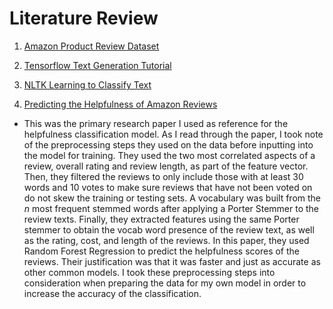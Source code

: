 # Literature Review

1. [Amazon Product Review Dataset](https://nijianmo.github.io/amazon/index.html#subsets)

2. [Tensorflow Text Generation Tutorial](https://www.tensorflow.org/text/tutorials/text_generation)

3. [NLTK Learning to Classify Text](https://www.nltk.org/book/ch06.html)

4. [Predicting the Helpfulness of Amazon Reviews](https://www.cs.dartmouth.edu/~lorenzo/teaching/cs174/Archive/Winter2015/Projects/finals/ack.pdf)

- This was the primary research paper I used as reference for the helpfulness classification model. As I read through the paper, I took note of the preprocessing steps they used on the data before inputting into the model for training. They used the two most correlated aspects of a review, overall rating and review length, as part of the feature vector. Then, they filtered the reviews to only include those with at least 30 words and 10 votes to make sure reviews that have not been voted on do not skew the training or testing sets. A vocabulary was built from the *n* most frequent stemmed words after applying a Porter Stemmer to the review texts. Finally, they extracted features using the same Porter stemmer to obtain the vocab word presence of the review text, as well as the rating, cost, and length of the reviews. In this paper, they used Random Forest Regression to predict the helpfulness scores of the reviews. Their justification was that it was faster and just as accurate as other common models. I took these preprocessing steps into consideration when preparing the data for my own model in order to increase the accuracy of the classification.
